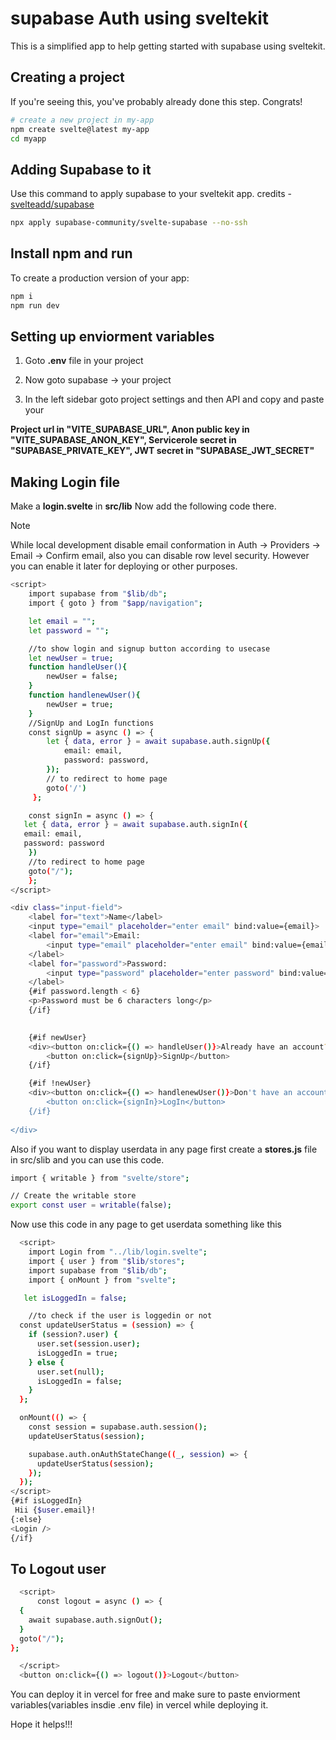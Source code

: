 # supabase Auth using sveltekit
This is a simplified app to help getting started with supabase using sveltekit.


## Creating a project

If you're seeing this, you've probably already done this step. Congrats!

```bash
# create a new project in my-app
npm create svelte@latest my-app
cd myapp
```

## Adding Supabase to it

Use this command to apply supabase to your sveltekit app. credits - [svelteadd/supabase](https://github.com/supabase-community/svelte-supabase)

```bash
npx apply supabase-community/svelte-supabase --no-ssh
```

## Install npm and run

To create a production version of your app:

```bash
npm i
npm run dev
```
## Setting up enviorment variables

1. Goto **.env** file in your project

2. Now goto supabase -> your project

3. In the left sidebar goto project settings and then API and copy and paste your 

  **Project url in "VITE_SUPABASE_URL", Anon public key in "VITE_SUPABASE_ANON_KEY", Servicerole secret in "SUPABASE_PRIVATE_KEY", JWT secret in "SUPABASE_JWT_SECRET"**

## Making Login file
Make a **login.svelte** in **src/lib**
Now add the following code there.
>[!Note]  
>While local development disable email conformation in Auth -> Providers -> Email -> Confirm email, also you can disable row level security.
>However you can enable it later for deploying or other purposes.

```bash
<script>
    import supabase from "$lib/db";
    import { goto } from "$app/navigation";

    let email = "";
    let password = "";

    //to show login and signup button according to usecase
    let newUser = true;
    function handleUser(){
        newUser = false;
    }
    function handlenewUser(){
        newUser = true;
    }
    //SignUp and LogIn functions
    const signUp = async () => {
        let { data, error } = await supabase.auth.signUp({
            email: email,
            password: password,
        });
        // to redirect to home page
        goto('/')
     };

    const signIn = async () => {
   let { data, error } = await supabase.auth.signIn({
   email: email,
   password: password
    })
    //to redirect to home page
    goto("/");
    };
</script>

<div class="input-field">
    <label for="text">Name</label>
    <input type="email" placeholder="enter email" bind:value={email}>
    <label for="email">Email:
        <input type="email" placeholder="enter email" bind:value={email}>
    </label>
    <label for="password">Password:
        <input type="password" placeholder="enter password" bind:value={password}>
    </label>
    {#if password.length < 6}
    <p>Password must be 6 characters long</p> 
    {/if}

    
    {#if newUser}
    <div><button on:click={() => handleUser()}>Already have an account? LogIn</button></div>
        <button on:click={signUp}>SignUp</button>
    {/if}

    {#if !newUser}
    <div><button on:click={() => handlenewUser()}>Don't have an account? SignUp</button></div>
        <button on:click={signIn}>LogIn</button>
    {/if}
    
</div>

```
Also if you want to display userdata in any page first create a **stores.js** file in src/slib and you can use this code.
```bash
import { writable } from "svelte/store";

// Create the writable store
export const user = writable(false);
```

Now use this code in any page to get userdata something like this
```bash
  <script>
    import Login from "../lib/login.svelte";
    import { user } from "$lib/stores";
    import supabase from "$lib/db";
    import { onMount } from "svelte";

   let isLoggedIn = false;

    //to check if the user is loggedin or not
  const updateUserStatus = (session) => {
    if (session?.user) {
      user.set(session.user);
      isLoggedIn = true;
    } else {
      user.set(null);
      isLoggedIn = false;
    }
  };

  onMount(() => {
    const session = supabase.auth.session();
    updateUserStatus(session);

    supabase.auth.onAuthStateChange((_, session) => {
      updateUserStatus(session);
    });
  });
</script>
{#if isLoggedIn}
 Hii {$user.email}!
{:else}
<Login />
{/if}
```
## To Logout user
  ```bash
    <script>
        const logout = async () => {
    {
      await supabase.auth.signOut();
    }
    goto("/");
  };

    </script>
    <button on:click={() => logout()}>Logout</button>
  ```
  You can deploy it in vercel for free and make sure to paste enviorment variables(variables insdie .env file) in vercel while deploying it.
  
Hope it helps!!!